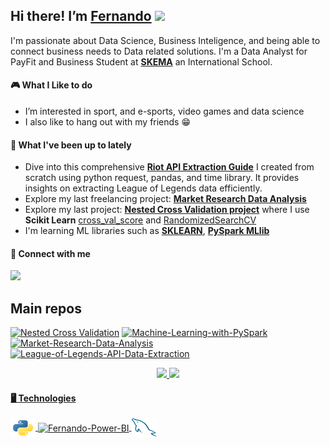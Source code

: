 ## Hi there! I’m [Fernando](https://www.linkedin.com/in/fernando-lacerda-/) <img src="https://media.giphy.com/media/hvRJCLFzcasrR4ia7z/giphy.gif" width="25">
I'm passionate about Data Science, Business Inteligence, and being able to connect business needs to Data related solutions. I'm a Data Analyst for PayFit and Business Student at [**SKEMA**](https://www.skema.edu/) an International School. 
 
 
#### 🎮 What I Like to do
- I’m interested in sport, and e-sports, video games and data science
- I also like to hang out with my friends 😁

#### 👀 What I've been up to lately
- Dive into this comprehensive [**Riot API Extraction Guide**](https://github.com/Lacerdash/Extracting-League-of-Legends-data-with-Riot-Api/blob/main/Extracting%20Match%20Data.ipynb) I created from scratch using python request, pandas, and time library. It provides insights on extracting League of Legends data efficiently.
- Explore my last freelancing project: [**Market Research Data Analysis**](https://github.com/Lacerdash/Market-Research-Data-Analysis)
- Explore my last project: [**Nested Cross Validation project**](https://github.com/Lacerdash/Nested-Cross-Validation/tree/master) where I use **Scikit Learn** [cross_val_score](https://scikit-learn.org/stable/modules/generated/sklearn.model_selection.cross_val_score.html) and [RandomizedSearchCV](https://scikit-learn.org/stable/modules/generated/sklearn.model_selection.RandomizedSearchCV.html)
- I'm learning ML libraries such as [**SKLEARN**](https://scikit-learn.org/stable/), [**PySpark MLlib**](https://spark.apache.org/docs/2.0.0/api/python/pyspark.mllib.html)


 #### 🔗 Connect with me
 <div>
  <a href="https://www.linkedin.com/in/fernando-lacerda-/" target="_blank"><img src="https://img.shields.io/badge/-LinkedIn-%230077B5?style=for-the-badge&logo=linkedin&logoColor=white" target="_blank"></a> 
 </dvi>


## Main repos
<!-- add comment here -->
<p align="left">
     <a href="https://github.com/Lacerdash/Nested-Cross-Validation/tree/master"><img width="400" src="https://github-readme-stats.vercel.app/api/pin/?username=lacerdash&repo=Nested-Cross-Validation&layout=compact&theme=cobalt&bg_color=000000&title_color=FF5E0E&hide_border=true&show_icons=false" alt="Nested Cross Validation"></a>
     <a href="https://github.com/Lacerdash/Machine-Learning-with-PySpark"><img width="400" src="https://github-readme-stats.vercel.app/api/pin/?username=lacerdash&repo=Machine-Learning-with-PySpark&layout=compact&theme=cobalt&bg_color=000000&title_color=FF5E0E&hide_border=true&show_icons=false" alt="Machine-Learning-with-PySpark"></a>
     <a href="https://github.com/Lacerdash/Market-Research-Data-Analysis"><img width="400" src="https://github-readme-stats.vercel.app/api/pin/?username=lacerdash&repo=Market-Research-Data-Analysis&layout=compact&theme=cobalt&bg_color=000000&title_color=FF5E0E&hide_border=true&show_icons=false" alt="Market-Research-Data-Analysis"></a>
     <a href="https://github.com/Lacerdash/Extracting-League-of-Legends-data-with-Riot-Api"><img width="400" src="https://github-readme-stats.vercel.app/api/pin/?username=lacerdash&repo=Extracting-League-of-Legends-data-with-Riot-Api&layout=compact&theme=cobalt&bg_color=000000&title_color=FF5E0E&hide_border=true&show_icons=false" alt="League-of-Legends-API-Data-Extraction"></a>



<div align="center">
  <a href="https://github.com/Lacerdash?tab=repositories">
  <img height="180em" src="https://github-readme-stats.vercel.app/api?username=lacerdash&show_icons=true&theme=dark&include_all_commits=true&count_private=true"/>
  <img height="180em" src="https://github-readme-stats.vercel.app/api/top-langs/?username=lacerdash&layout=compact&langs_count=7&theme=dark"/>
</div>

#### 🖥️ Technologies
<img align="center" alt="Fernando-Python" height="30" width="40" src="https://raw.githubusercontent.com/devicons/devicon/master/icons/python/python-original.svg">
<img align="center" alt="Fernando-Power-BI" height="25" width="20" src="https://github.com/microsoft/PowerBI-Icons/blob/main/PNG/Power-BI.png">
<img align="center" alt="Fernando-SQL" height="30" width="40" src="https://raw.githubusercontent.com/devicons/devicon/master/icons/mysql/mysql-original.svg">
 
